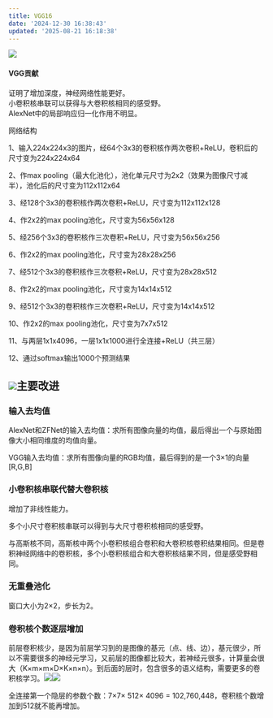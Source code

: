 ```yaml
---
title: VGG16
date: '2024-12-30 16:38:43'
updated: '2025-08-21 16:18:38'
---
```

![](/images/d5f618940e106e1364c47c1856b96aa5.png)

#### VGG贡献
证明了增加深度，神经网络性能更好。  
小卷积核串联可以获得与大卷积核相同的感受野。  
AlexNet中的局部响应归一化作用不明显。

网络结构

1、输入224x224x3的图片，经64个3x3的卷积核作两次卷积+ReLU，卷积后的尺寸变为224x224x64

2、作max pooling（最大化池化），池化单元尺寸为2x2（效果为图像尺寸减半），池化后的尺寸变为112x112x64

3、经128个3x3的卷积核作两次卷积+ReLU，尺寸变为112x112x128

4、作2x2的max pooling池化，尺寸变为56x56x128

5、经256个3x3的卷积核作三次卷积+ReLU，尺寸变为56x56x256

6、作2x2的max pooling池化，尺寸变为28x28x256

7、经512个3x3的卷积核作三次卷积+ReLU，尺寸变为28x28x512

8、作2x2的max pooling池化，尺寸变为14x14x512

9、经512个3x3的卷积核作三次卷积+ReLU，尺寸变为14x14x512

10、作2x2的max pooling池化，尺寸变为7x7x512

11、与两层1x1x4096，一层1x1x1000进行全连接+ReLU（共三层）

12、通过softmax输出1000个预测结果

## ![](/images/4aa76e9aa6c85b36a6619886d490d0f7.png)主要改进
### 输入去均值
AlexNet和ZFNet的输入去均值：求所有图像向量的均值，最后得出一个与原始图像大小相同维度的均值向量。

VGG输入去均值：求所有图像向量的RGB均值，最后得到的是一个3×1的向量 [R,G,B]



### 小卷积核串联代替大卷积核
增加了非线性能力。

多个小尺寸卷积核串联可以得到与大尺寸卷积核相同的感受野。

与高斯核不同，高斯核中两个小卷积核组合卷积和大卷积核卷积结果相同。但是卷积神经网络中的卷积核，多个小卷积核组合和大卷积核结果不同，但是感受野相同。

### 无重叠池化
窗口大小为2×2，步长为2。



### 卷积核个数逐层增加
前层卷积核少，是因为前层学习到的是图像的基元（点、线、边），基元很少，所以不需要很多的神经元学习，又前层的图像都比较大，若神经元很多，计算量会很大（K×m×m×D×K×n×n）。到后面的层时，包含很多的语义结构，需要更多的卷积核学习。![](/images/e4acf11a515274228d69c2f2d4404e1b.png)![](/images/a43d7a4b9c816350daaf064c5ebc1380.png)

全连接第一个隐层的参数个数：7×7× 512× 4096 = 102,760,448，卷积核个数增加到512就不能再增加。



